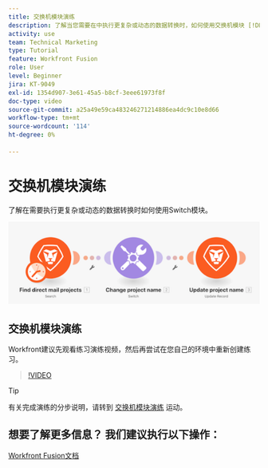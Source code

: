 ```yaml
---
title: 交换机模块演练
description: 了解当您需要在中执行更复杂或动态的数据转换时，如何使用交换机模块 [!DNL Adobe Workfront Fusion].
activity: use
team: Technical Marketing
type: Tutorial
feature: Workfront Fusion
role: User
level: Beginner
jira: KT-9049
exl-id: 1354d907-3e61-45a5-b8cf-3eee61973f8f
doc-type: video
source-git-commit: a25a49e59ca483246271214886ea4dc9c10e8d66
workflow-type: tm+mt
source-wordcount: '114'
ht-degree: 0%

---
```


# 交换机模块演练

了解在需要执行更复杂或动态的数据转换时如何使用Switch模块。

![使用交换机模块的图像](assets/beyond-basic-modules-4.png)

## 交换机模块演练

Workfront建议先观看练习演练视频，然后再尝试在您自己的环境中重新创建练习。

>[!VIDEO](https://video.tv.adobe.com/v/335290/?quality=12&learn=on)

>[!TIP]
>
>有关完成演练的分步说明，请转到 [交换机模块演练](https://experienceleague.adobe.com/docs/workfront-learn/tutorials-workfront/fusion/exercises/switch-module.html?lang=en) 运动。


## 想要了解更多信息？ 我们建议执行以下操作：

[Workfront Fusion文档](https://experienceleague.adobe.com/docs/workfront/using/adobe-workfront-fusion/workfront-fusion-2.html?lang=en)
